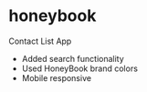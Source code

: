 # honeybook
Contact List App
- Added search functionality
- Used HoneyBook brand colors
- Mobile responsive

